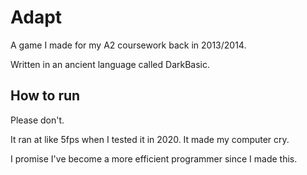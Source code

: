 # Adapt

A game I made for my A2 coursework back in 2013/2014.

Written in an ancient language called DarkBasic.

## How to run

Please don't.

It ran at like 5fps when I tested it in 2020. It made my computer cry.

I promise I've become a more efficient programmer since I made this.